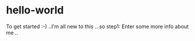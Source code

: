 # hello-world
To get started :-)
..I'm all new to this .. so step1: Enter some more info about me ..  
